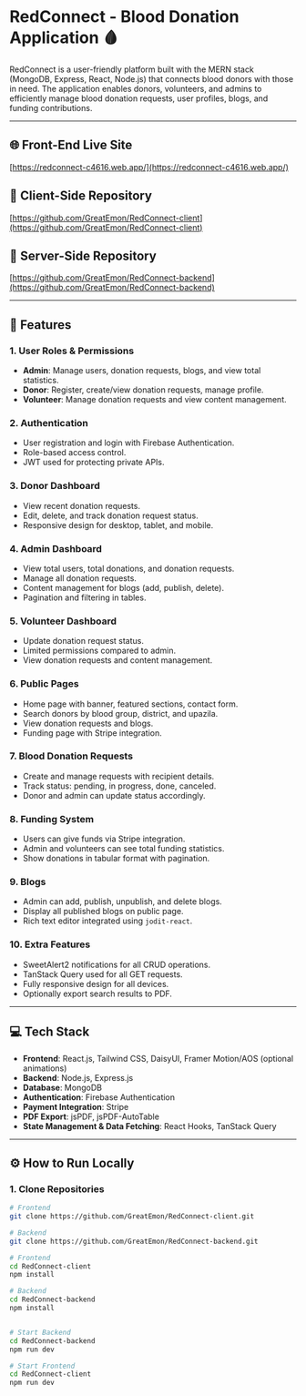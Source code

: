 # RedConnect - Blood Donation Application 🩸

RedConnect is a user-friendly platform built with the MERN stack (MongoDB, Express, React, Node.js) that connects blood donors with those in need. The application enables donors, volunteers, and admins to efficiently manage blood donation requests, user profiles, blogs, and funding contributions.

---

## 🌐 Front-End Live Site
[https://redconnect-c4616.web.app/](https://redconnect-c4616.web.app/)

## 📂 Client-Side Repository
[https://github.com/GreatEmon/RedConnect-client](https://github.com/GreatEmon/RedConnect-client)

## 📂 Server-Side Repository
[https://github.com/GreatEmon/RedConnect-backend](https://github.com/GreatEmon/RedConnect-backend)

---

## 🧩 Features

### 1. User Roles & Permissions
- **Admin**: Manage users, donation requests, blogs, and view total statistics.
- **Donor**: Register, create/view donation requests, manage profile.
- **Volunteer**: Manage donation requests and view content management.

### 2. Authentication
- User registration and login with Firebase Authentication.
- Role-based access control.
- JWT used for protecting private APIs.

### 3. Donor Dashboard
- View recent donation requests.
- Edit, delete, and track donation request status.
- Responsive design for desktop, tablet, and mobile.

### 4. Admin Dashboard
- View total users, total donations, and donation requests.
- Manage all donation requests.
- Content management for blogs (add, publish, delete).
- Pagination and filtering in tables.

### 5. Volunteer Dashboard
- Update donation request status.
- Limited permissions compared to admin.
- View donation requests and content management.

### 6. Public Pages
- Home page with banner, featured sections, contact form.
- Search donors by blood group, district, and upazila.
- View donation requests and blogs.
- Funding page with Stripe integration.

### 7. Blood Donation Requests
- Create and manage requests with recipient details.
- Track status: pending, in progress, done, canceled.
- Donor and admin can update status accordingly.

### 8. Funding System
- Users can give funds via Stripe integration.
- Admin and volunteers can see total funding statistics.
- Show donations in tabular format with pagination.

### 9. Blogs
- Admin can add, publish, unpublish, and delete blogs.
- Display all published blogs on public page.
- Rich text editor integrated using `jodit-react`.

### 10. Extra Features
- SweetAlert2 notifications for all CRUD operations.
- TanStack Query used for all GET requests.
- Fully responsive design for all devices.
- Optionally export search results to PDF.

---

## 💻 Tech Stack
- **Frontend**: React.js, Tailwind CSS, DaisyUI, Framer Motion/AOS (optional animations)
- **Backend**: Node.js, Express.js
- **Database**: MongoDB
- **Authentication**: Firebase Authentication
- **Payment Integration**: Stripe
- **PDF Export**: jsPDF, jsPDF-AutoTable
- **State Management & Data Fetching**: React Hooks, TanStack Query

---

## ⚙️ How to Run Locally

### 1. Clone Repositories
```bash
# Frontend
git clone https://github.com/GreatEmon/RedConnect-client.git

# Backend
git clone https://github.com/GreatEmon/RedConnect-backend.git

# Frontend
cd RedConnect-client
npm install

# Backend
cd RedConnect-backend
npm install


# Start Backend
cd RedConnect-backend
npm run dev

# Start Frontend
cd RedConnect-client
npm run dev
